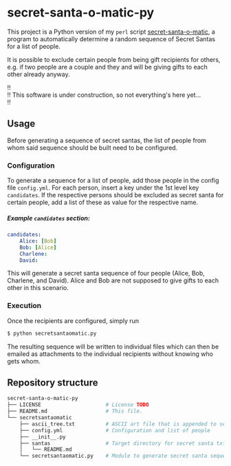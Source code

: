 # secret-santa-o-matic-py

This project is a Python version of my `perl` script [secret-santa-o-matic](https://github.com/buddemat/secret-santa-o-matic), a program to automatically determine a random sequence of Secret Santas for a list of people. 

It is possible to exclude certain people from being gift recipients for others, e.g. if two people are a couple and they and will be giving gifts to each other already anyway.

:bangbang:   
:bangbang: This software is under construction, so not everything's here yet...  
:bangbang:   

## Usage
Before generating a sequence of secret santas, the list of people from whom said sequence should be built need to be configured.

### Configuration
To generate a sequence for a list of people, add those people in the config file `config.yml`. For each person, insert a key under the 1st level key `candidates`. If the respective
persons should be excluded as secret santa for certain people, add a list of these as 
value for the respective name.

##### Example `candidates` section:

```yaml
candidates:
    Alice: [Bob]
    Bob: [Alice]
    Charlene:
    David:
```

This will generate a secret santa sequence of four people (Alice, Bob, Charlene, and David). Alice and Bob are not supposed to give gifts to each other in this scenario.

### Execution

Once the recipients are configured, simply run

```python
$ python secretsantaomatic.py
```

The resulting sequence will be written to individual files which can then be emailed as attachments to the individual recipients without knowing who gets whom.

## Repository structure


```bash
secret-santa-o-matic-py
├── LICENSE                     # License TODO
├── README.md                   # This file.
└── secretsantaomatic
    ├── ascii_tree.txt          # ASCII art file that is appended to secret santa txt files.
    ├── config.yml              # Configuration and list of people 
    ├── __init__.py
    ├── santas                  # Target directory for secret santa txt files
    │   └── README.md
    └── secretsantaomatic.py    # Module to generate secret santa sequence.
```
